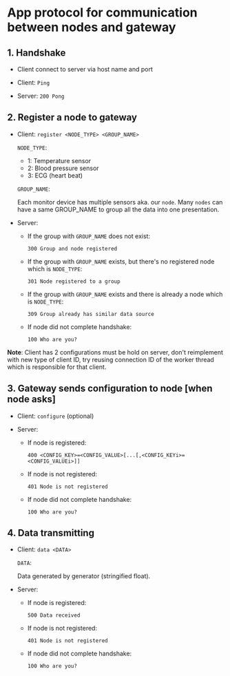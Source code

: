 # App protocol for communication between nodes and gateway

## 1. Handshake

- Client connect to server via host name and port

- Client: `Ping`

- Server: `200 Pong`

## 2. Register a node to gateway

- Client: `register <NODE_TYPE> <GROUP_NAME>`

  `NODE_TYPE`:
    - 1: Temperature sensor
    - 2: Blood pressure sensor
    - 3: ECG (heart beat)
    
  `GROUP_NAME`:
  
    Each monitor device has multiple sensors aka. our `node`. Many `nodes` can have a same GROUP_NAME to group all the data into one presentation.
  
- Server:

  - If the group with `GROUP_NAME` does not exist:
  
    `300 Group and node registered`

  - If the group with `GROUP_NAME` exists, but there's no registered node which is `NODE_TYPE`:
  
    `301 Node registered to a group`
  
  - If the group with `GROUP_NAME` exists and there is already a node which is `NODE_TYPE`:
  
    `309 Group already has similar data source`
    
  - If node did not complete handshake:
  
    `100 Who are you?`
    
**Note**: Client has 2 configurations must be hold on server, don't reimplement with new type of client ID, try reusing connection ID of the worker thread which is responsible for that client.

## 3. Gateway sends configuration to node [when node asks]

- Client: `configure` (optional)

- Server:

  - If node is registered:
  
    `400 <CONFIG_KEY>=<CONFIG_VALUE>[...[,<CONFIG_KEYi>=<CONFIG_VALUEi>]]`
    
  - If node is not registered:
  
    `401 Node is not registered`
    
  - If node did not complete handshake:
  
    `100 Who are you?`

## 4. Data transmitting

- Client: `data <DATA>`

  `DATA`:
  
    Data generated by generator (stringified float).
    
- Server:

  - If node is registered:
  
    `500 Data received`
    
  - If node is not registered:
  
    `401 Node is not registered`
    
  - If node did not complete handshake:
  
    `100 Who are you?`
